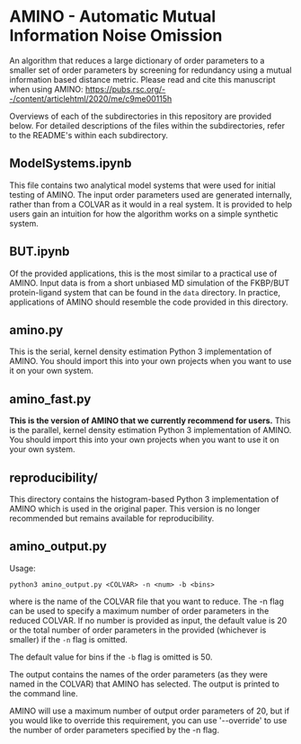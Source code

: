 # AMINO - Automatic Mutual Information Noise Omission
An algorithm that reduces a large dictionary of order parameters to a smaller set of order parameters by screening for redundancy using a mutual information based distance metric. Please read and cite this manuscript when using AMINO:
https://pubs.rsc.org/--/content/articlehtml/2020/me/c9me00115h

Overviews of each of the subdirectories in this repository are provided below. For detailed descriptions of the files within the subdirectories, refer to the README's within each subdirectory.

## ModelSystems.ipynb

This file contains two analytical model systems that were used for initial testing of AMINO. The input order parameters used are generated internally, rather than from a COLVAR as it would in a real system. It is provided to help users gain an intuition for how the algorithm works on a simple synthetic system.

## BUT.ipynb

Of the provided applications, this is the most similar to a practical use of AMINO. Input data is from a short unbiased MD simulation of the FKBP/BUT protein-ligand system that can be found in the `data` directory. In practice, applications of AMINO should resemble the code provided in this directory.

## amino.py

This is the serial, kernel density estimation Python 3 implementation of AMINO. You should import this into your own projects when you want to use it on your own system.

## amino_fast.py

**This is the version of AMINO that we currently recommend for users.** This is the parallel, kernel density estimation Python 3 implementation of AMINO. You should import this into your own projects when you want to use it on your own system.

## reproducibility/

This directory contains the histogram-based Python 3 implementation of AMINO which is used in the original paper. This version is no longer recommended but remains available for reproducibility.

## amino_output.py

Usage:

```text
python3 amino_output.py <COLVAR> -n <num> -b <bins>
```

where <COLVAR> is the name of the COLVAR file that you want to reduce. The -n flag can be used to specify a maximum number of order parameters in the reduced COLVAR. If no number is provided as input, the default value is 20 or the total number of order parameters in the provided <COLVAR> (whichever is smaller) if the `-n` flag is omitted.

The default value for bins if the `-b` flag is omitted is 50.

The output contains the names of the order parameters (as they were named in the COLVAR) that AMINO has selected. The output is printed to the command line.

AMINO will use a maximum number of output order parameters of 20, but if you would like to override this requirement, you can use '--override' to use the number of order parameters specified by the -n flag.
